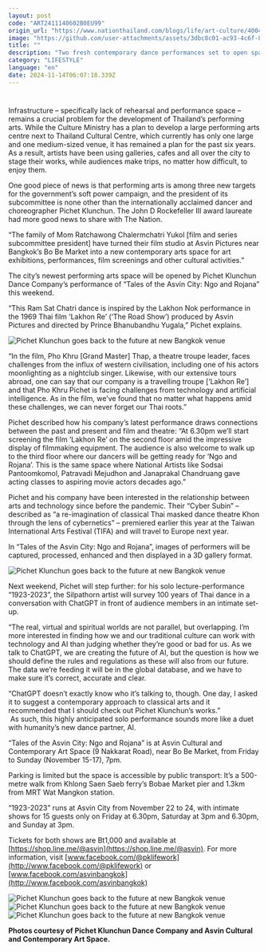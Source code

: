 ```yaml
---
layout: post
code: "ART2411140602B0EU99"
origin_url: "https://www.nationthailand.com/blogs/life/art-culture/40043270"
image: "https://github.com/user-attachments/assets/3dbc8c01-ac93-4c6f-8c24-3fee58d3e4b4"
title: ""
description: "Two fresh contemporary dance performances set to open space converted from a historic movie studio"
category: "LIFESTYLE"
language: "en"
date: 2024-11-14T06:07:18.339Z
---
```


# 









Infrastructure – specifically lack of rehearsal and performance space – remains a crucial problem for the development of Thailand’s performing arts. While the Culture Ministry has a plan to develop a large performing arts centre next to Thailand Cultural Centre, which currently has only one large and one medium-sized venue, it has remained a plan for the past six years. As a result, artists have been using galleries, cafes and all over the city to stage their works, while audiences make trips, no matter how difficult, to enjoy them.

One good piece of news is that performing arts is among three new targets for the government’s soft power campaign, and the president of its subcommittee is none other than the internationally acclaimed dancer and choreographer Pichet Klunchun. The John D Rockefeller III award laureate had more good news to share with The Nation.

“The family of Mom Ratchawong Chalermchatri Yukol \[film and series subcommittee president\] have turned their film studio at Asvin Pictures near Bangkok’s Bo Be Market into a new contemporary arts space for art exhibitions, performances, film screenings and other cultural activities.”

The city’s newest performing arts space will be opened by Pichet Klunchun Dance Company’s performance of “Tales of the Asvin City: Ngo and Rojana” this weekend.

“This Ram Sat Chatri dance is inspired by the Lakhon Nok performance in the 1969 Thai film ‘Lakhon Re’ (‘The Road Show’) produced by Asvin Pictures and directed by Prince Bhanubandhu Yugala,” Pichet explains.

  ![Pichet Klunchun goes back to the future at new Bangkok venue](https://github.com/user-attachments/assets/852d4d8a-c1ea-4be5-a07e-aab014bd2988)

“In the film, Pho Khru \[Grand Master\] Thap, a theatre troupe leader, faces challenges from the influx of western civilisation, including one of his actors moonlighting as a nightclub singer. Likewise, with our extensive tours abroad, one can say that our company is a travelling troupe \[‘Lakhon Re’\] and that Pho Khru Pichet is facing challenges from technology and artificial intelligence. As in the film, we’ve found that no matter what happens amid these challenges, we can never forget our Thai roots.”

Pichet described how his company’s latest performance draws connections between the past and present and film and theatre: “At 6.30pm we’ll start screening the film ‘Lakhon Re’ on the second floor amid the impressive display of filmmaking equipment. The audience is also welcome to walk up to the third floor where our dancers will be getting ready for ‘Ngo and Rojana’. This is the same space where National Artists like Sodsai Pantoomkomol, Patravadi Mejudhon and Janaprakal Chandruang gave acting classes to aspiring movie actors decades ago.”

Pichet and his company have been interested in the relationship between arts and technology since before the pandemic. Their “Cyber Subin” – described as “a re-imagination of classical Thai masked dance theatre Khon through the lens of cybernetics” – premiered earlier this year at the Taiwan International Arts Festival (TIFA) and will travel to Europe next year.

In “Tales of the Asvin City: Ngo and Rojana”, images of performers will be captured, processed, enhanced and then displayed in a 3D gallery format.

  ![Pichet Klunchun goes back to the future at new Bangkok venue](https://github.com/user-attachments/assets/a50048a8-439b-49b6-a69c-e20da0779554)

Next weekend, Pichet will step further: for his solo lecture-performance “1923-2023”, the Silpathorn artist will survey 100 years of Thai dance in a conversation with ChatGPT in front of audience members in an intimate set-up.

“The real, virtual and spiritual worlds are not parallel, but overlapping. I’m more interested in finding how we and our traditional culture can work with technology and AI than judging whether they’re good or bad for us. As we talk to ChatGPT, we are creating the future of AI, but the question is how we should define the rules and regulations as these will also from our future. The data we’re feeding it will be in the global database, and we have to make sure it’s correct, accurate and clear.

“ChatGPT doesn’t exactly know who it’s talking to, though. One day, I asked it to suggest a contemporary approach to classical arts and it recommended that I should check out Pichet Klunchun’s works.”  
 As such, this highly anticipated solo performance sounds more like a duet with humanity’s new dance partner, AI.

“Tales of the Asvin City: Ngo and Rojana” is at Asvin Cultural and Contemporary Art Space (9 Nakkarat Road), near Bo Be Market, from Friday to Sunday (November 15-17), 7pm.

Parking is limited but the space is accessible by public transport: It’s a 500-metre walk from Khlong Saen Saeb ferry’s Bobae Market pier and 1.3km from MRT Wat Mangkon station.

“1923-2023” runs at Asvin City from November 22 to 24, with intimate shows for 15 guests only on Friday at 6.30pm, Saturday at 3pm and 6.30pm, and Sunday at 3pm.

Tickets for both shows are Bt1,000 and available at [https://shop.line.me/@asvin](https://shop.line.me/@asvin). For more information, visit [www.facebook.com/@pklifework](http://www.facebook.com/@pklifework) or [www.facebook.com/asvinbangkok](http://www.facebook.com/asvinbangkok)

   ![Pichet Klunchun goes back to the future at new Bangkok venue](https://github.com/user-attachments/assets/430bfeb4-2c8b-4272-b168-fcfa2af3e56c)  ![Pichet Klunchun goes back to the future at new Bangkok venue](https://media.nationthailand.com/uploads/images/contents/w1024/2024/11/f6CWTwOJLEVMGLrXLl4T.webp?x-image-process=style/lg-webp)   ![Pichet Klunchun goes back to the future at new Bangkok venue](https://github.com/user-attachments/assets/5919b602-5854-4592-a1ce-8990ce59db52)

**Photos courtesy of Pichet Klunchun Dance Company and Asvin Cultural and Contemporary Art Space.**